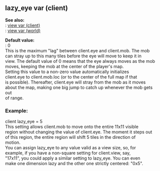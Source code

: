 ## lazy_eye var (client)    
**See also:**    
:   [view var (client)](/client/var/view)    
:   [view var (world)](/world/var/view)    
<!-- -->    
**Default value:**    
:   0    
This is the maximum \"lag\" between client.eye and client.mob. The mob    
can stray up to this many tiles before the eye will move to keep it in    
view. The default value of 0 means that the eye always moves as the mob    
moves, keeping the mob at the center of the player\'s map.    
Setting this value to a non-zero value automatically initializes    
client.eye to client.mob.loc (or to the center of the full map if that    
is possible). Thereafter, client.eye will stray from the mob as it moves    
about the map, making one big jump to catch up whenever the mob gets out    
of range.    
### Example:    
client lazy_eye = 5    
This setting allows client.mob to move onto the entire 11x11 visible    
region without changing the value of client.eye. The moment it steps out    
of this region, the entire region will shift 5 tiles in the direction of    
motion.    
You can assign lazy_eye to any value valid as a view size, so, for    
example, if you have a non-square setting for client.view, say,    
\"17x11\", you could apply a similar setting to lazy_eye. You can even    
make one dimension lazy and the other one strictly centered: \"0x5\".  